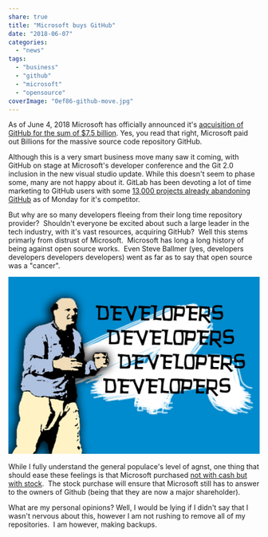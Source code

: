 ```yaml
---
share: true
title: "Microsoft buys GitHub"
date: "2018-06-07"
categories: 
  - "news"
tags: 
  - "business"
  - "github"
  - "microsoft"
  - "opensource"
coverImage: "0ef86-github-move.jpg"
---
```


As of June 4, 2018 Microsoft has officially announced it's [aqcuisition of GitHub for the sum of $7.5 billion](https://www.google.com/amp/s/www.theverge.com/platform/amp/2018/6/4/17422788/microsoft-github-acquisition-official-deal). Yes, you read that right, Microsoft paid out Billions for the massive source code repository GitHub.

Although this is a very smart business move many saw it coming, with GitHub on stage at Microsoft's developer conference and the Git 2.0 inclusion in the new visual studio update. While this doesn't seem to phase some, many are not happy about it. GitLab has been devoting a lot of time marketing to GitHub users with some [13,000 projects already abandoning GitHub](https://motherboard.vice.com/amp/en_us/article/ywen8x/13000-projects-ditched-github-for-gitlab-monday-morning) as of Monday for it's competitor.

But why are so many developers fleeing from their long time repository provider?  Shouldn't everyone be excited about such a large leader in the tech industry, with it's vast resources, acquiring GitHub?  Well this stems primarly from distrust of Microsoft.  Microsoft has long a long history of being against open source works.  Even Steve Ballmer (yes, developers developers developers developers) went as far as to say that open source was a "cancer".

[![Steve Ballmer: "Developers, developers, developers, developers"](images/abe82-1_wezlyd1exr2jvup0meswaw.jpeg)](https://dccoder.files.wordpress.com/2020/09/abe82-1_wezlyd1exr2jvup0meswaw.jpeg)

While I fully understand the general populace's level of agnst, one thing that should ease these feelings is that Microsoft purchased [not with cash but with stock](https://thenextweb.com/dd/2018/06/04/microsoft-buying-github-doesnt-scare-me/).  The stock purchase will ensure that Microsoft still has to answer to the owners of Github (being that they are now a major shareholder).

What are my personal opinions? Well, I would be lying if I didn't say that I wasn't nervous about this, however I am not rushing to remove all of my repositories.  I am however, making backups.
